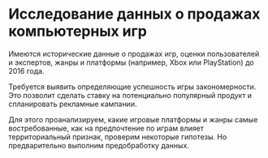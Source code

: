 # Исследование данных о продажах компьютерных игр

Имеются исторические данные о продажах игр, оценки пользователей и экспертов, жанры и платформы (например, Xbox или PlayStation) до 2016 года. 

Требуется выявить определяющие успешность игры закономерности. Это позволит сделать ставку на потенциально популярный продукт и спланировать рекламные кампании.

Для этого проанализируем, какие игровые платформы и жанры самые востребованные, как на предпочтение по играм влияет территориальный признак, проверим некоторые гипотезы. Но предварительно выполним предобработку данных.
